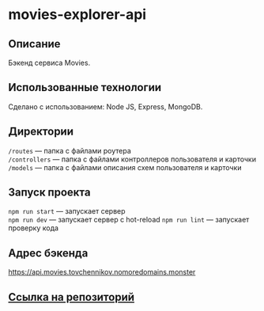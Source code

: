 # movies-explorer-api

## Описание

Бэкенд сервиса Movies.

## Использованные технологии

Сделано с использованием: Node JS, Express, MongoDB.

## Директории

`/routes` — папка с файлами роутера  
`/controllers` — папка с файлами контроллеров пользователя и карточки   
`/models` — папка с файлами описания схем пользователя и карточки  

## Запуск проекта

`npm run start` — запускает сервер   
`npm run dev` — запускает сервер с hot-reload
`npm run lint` — запускает проверку кода

## Адрес бэкенда

https://api.movies.tovchennikov.nomoredomains.monster

## [Ссылка на репозиторий](https://github.com/yryryk/movies-explorer-frontend)
